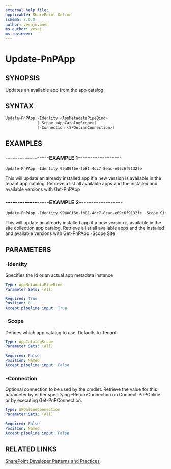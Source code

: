 ```yaml
---
external help file:
applicable: SharePoint Online
schema: 2.0.0
author: vesajuvonen
ms.author: vesaj
ms.reviewer:
---
```

# Update-PnPApp

## SYNOPSIS
Updates an available app from the app catalog

## SYNTAX 

```powershell
Update-PnPApp -Identity <AppMetadataPipeBind>
              [-Scope <AppCatalogScope>]
              [-Connection <SPOnlineConnection>]
```

## EXAMPLES

### ------------------EXAMPLE 1------------------
```powershell
Update-PnPApp -Identity 99a00f6e-fb81-4dc7-8eac-e09c6f9132fe
```

This will update an already installed app if a new version is available in the tenant app catalog. Retrieve a list all available apps and the installed and available versions with Get-PnPApp

### ------------------EXAMPLE 2------------------
```powershell
Update-PnPApp -Identity 99a00f6e-fb81-4dc7-8eac-e09c6f9132fe -Scope Site
```

This will update an already installed app if a new version is available in the site collection app catalog. Retrieve a list all available apps and the installed and available versions with Get-PnPApp -Scope Site

## PARAMETERS

### -Identity
Specifies the Id or an actual app metadata instance

```yaml
Type: AppMetadataPipeBind
Parameter Sets: (All)

Required: True
Position: 0
Accept pipeline input: True
```

### -Scope
Defines which app catalog to use. Defaults to Tenant

```yaml
Type: AppCatalogScope
Parameter Sets: (All)

Required: False
Position: Named
Accept pipeline input: False
```

### -Connection
Optional connection to be used by the cmdlet. Retrieve the value for this parameter by either specifying -ReturnConnection on Connect-PnPOnline or by executing Get-PnPConnection.

```yaml
Type: SPOnlineConnection
Parameter Sets: (All)

Required: False
Position: Named
Accept pipeline input: False
```

## RELATED LINKS

[SharePoint Developer Patterns and Practices](http://aka.ms/sppnp)
